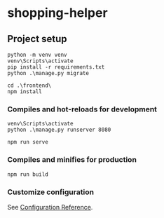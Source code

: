 # shopping-helper

## Project setup
```
python -m venv venv
venv\Scripts\activate
pip install -r requirements.txt
python .\manage.py migrate

cd .\frontend\
npm install
```

### Compiles and hot-reloads for development
```
venv\Scripts\activate 
python .\manage.py runserver 8080

npm run serve
```

### Compiles and minifies for production
```
npm run build
```

### Customize configuration
See [Configuration Reference](https://cli.vuejs.org/config/).
